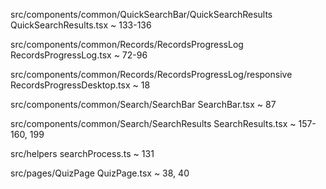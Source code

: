 src/components/common/QuickSearchBar/QuickSearchResults
    QuickSearchResults.tsx ~ 133-136

src/components/common/Records/RecordsProgressLog
    RecordsProgressLog.tsx ~ 72-96

src/components/common/Records/RecordsProgressLog/responsive
    RecordsProgressDesktop.tsx ~ 18

src/components/common/Search/SearchBar
    SearchBar.tsx ~ 87

src/components/common/Search/SearchResults
    SearchResults.tsx ~ 157-160, 199

src/helpers 
    searchProcess.ts ~ 131

src/pages/QuizPage
    QuizPage.tsx ~ 38, 40
